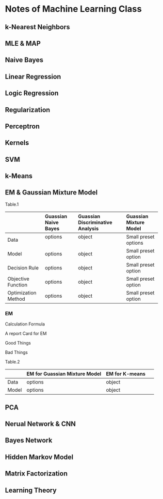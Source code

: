 # Notes of Machine Learning Class

## k-Nearest Neighbors

## MLE & MAP

## Naive Bayes

## Linear Regression

## Logic Regression

## Regularization

## Perceptron

## Kernels

## SVM

## k-Means

## EM & Gaussian Mixture Model
Table.1

|          |Guassian Naive Bayes | Guassian Discriminative Analysis| Guassian Mixture Model |
|:-------- |:------------------- | :-------------------------------- | :------------------- |
| Data   | options             | object                           | Small preset options |
| Model  | options             | object                            | Small preset option  |
| Decision Rule  | options             | object                            | Small preset option  |
| Objective Function  | options             | object                            | Small preset option  |
| Optimization Method | options             | object                            | Small preset option  |

### EM
Calculation Formula

A report Card for EM

Good Things

Bad Things

Table.2

|          |EM for Guassian Mixture Model           | EM for K-means |
|:-------- |:------------------- | :-------------------------------- |
| Data   | options             | object                             | 
| Model  | options             | object                            |

## PCA

## Nerual Network & CNN

## Bayes Network

## Hidden Markov Model

## Matrix Factorization

## Learning Theory

